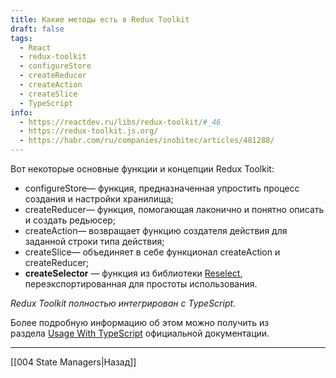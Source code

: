 ```yaml
---
title: Какие методы есть в Redux Toolkit
draft: false
tags:
  - React
  - redux-toolkit
  - configureStore
  - createReducer
  - createAction
  - createSlice
  - TypeScript
info:
  - https://reactdev.ru/libs/redux-toolkit/#_46
  - https://redux-toolkit.js.org/
  - https://habr.com/ru/companies/inobitec/articles/481288/
---
```

Вот некоторые основные функции и концепции Redux Toolkit:
- configureStore— функция, предназначенная упростить процесс создания и настройки хранилища;
- createReducer— функция, помогающая лаконично и понятно описать и создать редьюсер;
- createAction— возвращает функцию создателя действия для заданной строки типа действия;
- createSlice— объединяет в себе функционал createAction и createReducer;
- **createSelector** — функция из библиотеки [Reselect](https://github.com/reduxjs/reselect), переэкспортированная для простоты использования.

*Redux Toolkit полностью интегрирован с TypeScript.* 

Более подробную информацию об этом можно получить из раздела [Usage With TypeScript](https://redux-toolkit.js.org/usage/usage-with-typescript/) официальной документации.

---

[[004 State Managers|Назад]]